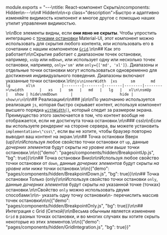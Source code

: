 module.exports = "---\ntitle: React-компонент Скрыть\ncomponents: Hidden\n---\n\n# Hidden\n\n<p class=\"description\">Быстро и адаптивно изменяйте видимость компонент и многое другое с помощью наших утилит управления видимостью.</p>\n\nВсе элементы видны, если **они явно не скрыты**. Чтобы упростить интеграцию с [ точками остановки](/customization/breakpoints/) Material-UI, этот компонент можно использовать для скрытия любого контента, или использовать его в сочетании с нашим компонентом [`Grid`](/components/grid/).\n\n## Как это работает\n\nСкрытие работает с диапазоном точек остановки, например, `xsUp` или `mdDown`, или использует одну или несколько точек остановки, например, `only='sm'` или `only={['md', 'xl']}`. Диапазоны и отдельные точки остановки могут использоваться одновременно для достижения индивидуального поведения. Диапазоны включают указанные точки остановки.\n\n```js\ninnerWidth  |xs      sm       md       lg       xl\n            |--------|--------|--------|--------|-------->\nwidth       |   xs   |   sm   |   md   |   lg   |   xl\n\nsmUp        |   show | hide\nmdDown      |                     hide | show\n\n```\n\n## Реализации\n\n### js\n\nПо умолчанию используется реализация `js`, которая быстро скрывает контент, используя компонент высшего порядка [`withWidth()`](/customization/breakpoints/#withwidth), который следит за размером экрана. Преимущество этого заключается в том, что контент вообще не отображается, если не достигнута точка остановки.\n\n### css\n\nЕсли вы используете рендеринг на стороне сервера, вы можете установить `implementation=\"css\"`, если вы не хотите, чтобы браузер повторно выводил ваш контент на экран.\n\n## Точка остановки Вверх (up)\n\nИспользуя любое свойство точки остановки от `up`, данные *дочерних элементов* будут скрыты *на уровне или выше* точки остановки.\n\n{{\"demo\": \"pages/components/hidden/BreakpointUp.js\", \"bg\": true}}\n\n## Точка остановки Вниз\n\nИспользуя любое свойство точки остановки от `down`, данные *дочерних элементов* будут скрыты *на уровне или ниже* точки остановки.\n\n{{\"demo\": \"pages/components/hidden/BreakpointDown.js\", \"bg\": true}}\n\n## Точка остановки Только (only)\n\nИспользуя свойство точки остановки `only`, данные *дочерних элементов* будут скрыты *на* указанной точке (точках) остановки.\n\nСвойство `only` можно использовать двумя способами:\n\n- указать одну точку остановки\n- перечислить массив точек остановки\n\n{{\"demo\": \"pages/components/hidden/BreakpointOnly.js\", \"bg\": true}}\n\n## Интеграция с Grid (Сеткой)\n\nВесьма обычным является изменение `Grid` в разных точках остановки, и во многих случаях вы хотите скрыть некоторые из этих элементов.\n\n{{\"demo\": \"pages/components/hidden/GridIntegration.js\", \"bg\": true}}"